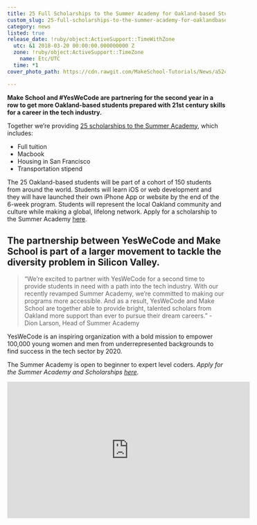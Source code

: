 ```yaml
---
title: 25 Full Scholarships to the Summer Academy for Oakland-based Students
custom_slug: 25-full-scholarships-to-the-summer-academy-for-oaklandbased-students
category: news
listed: true
release_date: !ruby/object:ActiveSupport::TimeWithZone
  utc: &1 2018-03-20 00:00:00.000000000 Z
  zone: !ruby/object:ActiveSupport::TimeZone
    name: Etc/UTC
  time: *1
cover_photo_path: https://cdn.rawgit.com/MakeSchool-Tutorials/News/a52c1e5ac9683f828bb3990d01dc2bc38449423b//55aab329-5d09-4559-b9bb-755a91d22f4c/cover_photo.jpeg

---
```

**Make School and #YesWeCode are partnering for the second year in a row to get more Oakland-based students prepared with 21st century skills for a career in the tech industry.**

Together we’re providing [25 scholarships to the Summer Academy](https://www.makeschool.com/summer-academy/san-francisco/?code=Yeswecode2018), which includes:

- Full tuition 
- Macbook 
- Housing in San Francisco 
- Transportation stipend 
  

The 25 Oakland-based students will be part of a cohort of 150 students from around the world.  Students will learn iOS or web development and they will have launched their own iPhone App or website by the end of the 6-week program. Students will represent the local Oakland community and culture while making a global, lifelong network. Apply for a scholarship to the Summer Academy [here](https://www.makeschool.com/apply?code=Yeswecode2018).

## The partnership between YesWeCode and Make School is part of a larger movement to tackle the diversity problem in Silicon Valley.  

> “We’re excited to partner with YesWeCode for a second time to provide students in need with a path into the tech industry. With our recently revamped Summer Academy, we’re committed to making our programs more accessible. And as a result, YesWeCode and Make School are together able to provide bright, talented scholars from Oakland more support than ever to pursue their dream careers.” -   Dion Larson, Head of Summer Academy 


YesWeCode is an inspiring organization with a bold mission to empower 100,000 young women and men from underrepresented backgrounds to find success in the tech sector by 2020. 


The Summer Academy is open to beginner to expert level coders. *Apply for the Summer Academy and Scholarships [here](https://www.makeschool.com/apply?code=Yeswecode2018).*

<iframe width="560" height="315" src="https://www.youtube.com/embed/EiPr3pdnflU" frameborder="0" allow="autoplay; encrypted-media" allowfullscreen></iframe>